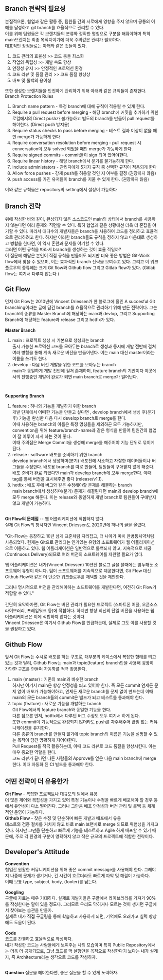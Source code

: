 ## Branch 전략의 필요성
본질적으론, 협업과 같은 활동 중, 팀원들 간의 서로에게 영향을 주지 않으며 공통의 이해를 달성하고 git branch를 효율적으로 관리할 수 있다. <br>
이를 위해 팀원들은 각 브랜치들의 분류와 정확한 명칭으로 구분을 해줘야하며 특히 main브랜치는 최종 목적지이기에 더욱 주의깊은 관리가 필요하다. <br>
대표적인 장점들로는 아래와 같은 것들이 있다.<br>
1. 코드 관리의 효율성 >> 코드 충돌 최소화<br>
2. 작업의 독립성 >> 개발 속도 향상<br>
3. 안정성 유지 >> 안정적인 프로덕션 환경<br>
4. 코드 리뷰 및 품질 관리 >> 코드 품질 향상상 <br>
5. 배포 및 롤백의 용이성 <br>

또한 생성한 브랜치들을 안전하게 관리하기 위해 아래와 같은 규칙들이 존재한다. <br>
Branch Protection Rules <br>
1. Branch name pattern - 특정 branch에 대해 규칙이 적용될 수 있게 한다. <br>
2. Require a pull request before merging - 해당 branch에 커밋을 추가하기 위힌 로컬에서의 Direct push가 불가능하고 별도의 branch를 만들어 pull request를 해야한다. (Direct push 방지용) <br>
3. Require status checks to pass before merging - 테스트 결과 이상이 없을 때만 merge가 가능하게 한다 <br>
4. Require conversation resolution before merging - pull request 시 conversation이 모두 solved 되었을 때만 merge가 가능하게 한다. <br>
5. Require signed commits - commit들이 sign 되어 있어야한다. <br>
6. Require linear history - 해당 branch에서 분기를 불가능하게 한다.<br>
7. Include administators - 관리자에게 5가지 규칙 중 선택한 규칙이 적용되게 한다<br>
8. Allow force pushes - 강제 push를 허용할 것인 지 여부를 결정 (권장하지 않음) <br>
9. push access를 가진 유저들이 branch를 지울 수 있게 한다. (권장하지 않음) <br>

이와 같은 규칙들은 repository의 setting에서 설정이 가능하다
<br>
## Branch 전략
위에 작성한 바와 같이, 완성되지 않은 소스코드인 main의 상태에서 branch를 사용하지 않는다면 여러 문제와 직면할 수 있다. 특히 협업과 같은 상황에선 더욱 더 혼잡을 야기할 수 있다. 따라서 대다수의 개발자들은 branch를 사용하여 코드를 정리하고 효율적으로 관리하려고 한다. 하지만 이러한 branch들도 규칙을 정하지 않고 마음대로 생성하고 병합을 한다면, 이 역시 혼란과 문제를 야기할 수 있다.<br>
그러면 어떤 규칙을 따라서 branch를 생성하는 것이 효율 적일까? <br>
이 질문에 해답은 본인이 직접 규칙을 만들어도 되지만 더욱 좋은 방법은 Git-Work flow에서 찾을 수 있으며, 이는 효과적인 branch 전략을 보여주고 있다. 그리고 이 워크플로우의 종류에는 크게 Git flow와 Github flow 그리고 Gitlab flow가 있다. (Gitlab flow는 여기서 다루지 않는다.)

## Git Flow
먼저 Git Flow는 2010년에 Vincent Driessen가 한 블로그에 올린 A succesful Git branching이라는 글에 담긴 branch를 효율적으로 관리하기 위해 만든 전략이다. 그는 branch의 종류를 Master Branch에 해당하는 main과 devlop, 그리고 Supporting Branch에 해당하는 feature과 release 그리고 hotfix가 있다.<br><br>
**Master Branch**
1. main : 프로젝트 생성 시 기본으로 생성되는 branch <br>
출시 가능한 프로덕션 코드를 모아두는 branch로 생성과 동시에 개발 전반에 걸쳐 여러 병합을 통해 계속 새로운 버전을 만들어낸다. 이는 main 대신 master이라는 이름을 쓰기도 한다. <br>
2. develop : 다음 버전 개발을 위한 코드를 모아두는 branch <br>
main과 동일하게 개발 전반에 걸쳐 존재하며, feature branch의 기반이자 이곳에서의 진행중인 개발이 완료가 되면 main branch로 merge가 일어난다.<br>
<br>

**Supporting Branch**
1. feature : 하나의 기능을 개발하기 위한 branch <br>
개발 단계에서 어떠한 기능을 만들고 싶다면 , develop branch에서 생성 후(분기 후) 기능을 완성한 다음 다시 develop branch로 merge를 한다. <br>이때 사용하는 branch의 이름은 특정 명칭들을 제외하곤 모두 가능하지만, convention을 위해 feature/branch-name과 같은 형식을 만들어 팀원간의 협업이 잘 이루어 지게 하는 것이 좋다. <br>
이때 주의점은 Merge Commit을 생성해 merge를 해주어야 기능 단위로 묶이게 된다. <br>
2. release : software 배포를 준비하기 위한 branch <br>
develop branch에서 생성하며(분기) 배포전에 사소하고 자잘한 데이터들이나 버그들을 수정한다. 배포용 branch를 따로 만들어, 팀원들이 구애받지 않게 해준다. 배포 준비가 완료 되었다면 main과 develop branch에 모두 merge한다. 이때 tag를 통해 버전을 표시해주면 좋다 (release/v1.1). <br>
3.  hotfix : 배포 후에 버그와 같은 수정해야할 문제를 해결하는 branch <br>
main branch에서 생성하며(분기) 문제가 해결된다면 main과 develop branch에 모두 merge 해준다. 이는 release와 동일하게 개별 branch로 팀원들이 구애받지 않고 개발이 가능하다. <br> <br>

**Git Flow의 문제점** -- 웹 어플리케이션에 적합하지 않다. <br>
실제 Git Flow의 창시자인 Vincent Driessen도 2020년에 하나의 글을 올렸다. <br><br>
"Git-Flow는 등장하고 10년 넘게 표준처럼 자리잡고, 더 나아가 마치 만병통치약처럼 사용되었다. 현재는 Git으로 관리되는 인기있는 유형의 소프트웨어가 웹 어플리케이션으로 이동하고 있다. 웹 어플리케이션은 일반적으로 롤백되지 않고, 지속적으로 제공(Continuous Delivery)되므로 여러 버전의 소프트웨어를 지원할 필요가 없다.


웹 어플리케이션은 내가(Vincent Driessen) 10년전 블로그 글을 쓸때에는 염두해둔 소프트웨어 유형이 아니다. 팀이 소프트웨어를 지속적으로 제공한다면, Git Flow 대신 Github Flow와 같은 더 단순한 워크플로우를 채택할 것을 제안한다.


그러나 명시적으로 버전을 관리해야하는 소프트웨어를 개발한다면, 여전히 Git Flow가 적합할 수 있다." <br> <br>
간단히 요약하자면, Git Flow는 버전 관리가 필요한 프로젝트 (스마트폰 어플, 오픈소스 라이브러리, 프레임워크 등)에 적합하다. 하지만 항상 최신의 단일 버전을 사용하는 웹 어플리케이션은 이에 적합하지 않다는 것이다. <br>
Vincent Driessen은 여기서 Github Flow를 언급하는데, 실제로 그도 이를 사용할 것을 권장하고 있다.

## Github Flow
앞서 Git Flow는 수시로 배포를 하는 구조로, 대부분의 케이스에서 복잡한 형태를 띄고 있는 것과 달리, Github Flow는 main과 topic(feature) branch만을 사용해 굉장히 간단한 구조를 만들며 자동화를 적극 활용한다. <br>
1. main (master) : 기존의 main과 비슷한 branch <br>
하지만 여기서 main은 항상 안정성을 띄고 있어야 한다. 즉 모든 commit 언제든 문제 없이 배포가 가능해야하고, 언제든 새로운 branch를 문제 없이 만드는데 이때 main의 모든 branch들의 commit은 빌드가 되고 테스트를 통과해야 한다.<br>
2. topic (feature) : 새로운 기능을 개발하는 branch <br>
Git Flow에서의 feature branch와 동일한 기능을 한다.<br>
다른 점으론 먼저, hotfix에서 다루던 버그 수정도 모두 여기서 하게 된다. <br>
또한 commit이 기능적으로 완성되지 않더라도 push를 자주해주어 끊임 없는 커뮤니케이션을 유지한다. <br>
다른 종류의 branch를 만들지 않기에 topic branch의 이름은 기능을 설명할 수 있는 목적이 담긴 명확하게 지어야한다. <br>
Pull Request를 적극 활용하는데, 이때 코드 리뷰로 코드 품질을 향상시킨다. 이는 매우 중요한 역할을 한다. <br>
코드 리뷰가 끝나면 다른 사람들의 Approve를 얻은 다음 main branch에 merge한다. 이때 자동화 된 CI 빌드를 통과해야 한다.


## 어떤 전략이 더 유용한가
**Git Flow** - 복잡한 프로젝트나 대규모의 팀에서 유용 <br>
더 많은 제어와 복잡성을 가지고 있어 특정 기능이나 수정을 빠르게 배포해야 할 경우 등에서 유연성이 다소 떨어진다. 
그러나 그만큼 배포 안정성과 버전 관리 및 롤백 등 체계적인 운영이 가능하다. <br>
**Github Flow** - 잦은 수정 및 단순하며 빠른 개발과 배포에서 유용 <br>
테스트와 검증 절차를 거치지 않고 바로 main 브랜치로 merge 되므로 위험성을 가지고 있다. 
하지만 그만큼 단순하고 빠르게 기능을 테스트하고 Agile 하게 배포할 수 있기 때문에, 주로 각 환경의 구분이 명확하지 않고 작은 규모의 프로젝트에 적합한 전략이다. <br>

## Developer's Attitude
**Convention** <br>
협업간 원활한 커뮤니케이션을 위해 좋은 commit message를 사용해야 한다. 그래야지 나중에 문제가 생기거나, 긴 시간이 흐르더라도 빠르게 파악 및 해결이 가능하다. <br>
이때 보통 type, subject, body, (footer)를 담는다. <br><br>
**Googling** <br>
구글에 자료는 매우 거대하다. 실제로 개발자들은 구글에서 라이브러리를 가져가 90%를 작성한다는 말이 있을 정도다. 그러므로 우리도 막히거나 모르는 것이 생기면 구글에서 찾아보는 습관을 만들자. <br>
실제로 내가 직접 구글링을 통해 학습하고 사용하게 되면, 기억에도 오래가고 실력 향상에도 도움이 된다. <br> <br>
**Code** <br>
코드를 간결하고 효율적으로 작성하자. <br>
내가 작성한 코드는 사람들에게 보여주는 나의 모습이며 특히 Public Repository에서는 더욱 더 공개되므로, 그냥 코드를 막 실행만을 목적으로 작성한다기 보다는 내가 설계자, 즉 Architecture라는 생각으로 코드를 작성하자.
<br><br>

**Question**
질문을 해야한다면, 좋은 질문을 할 수 있게 노력하자.




